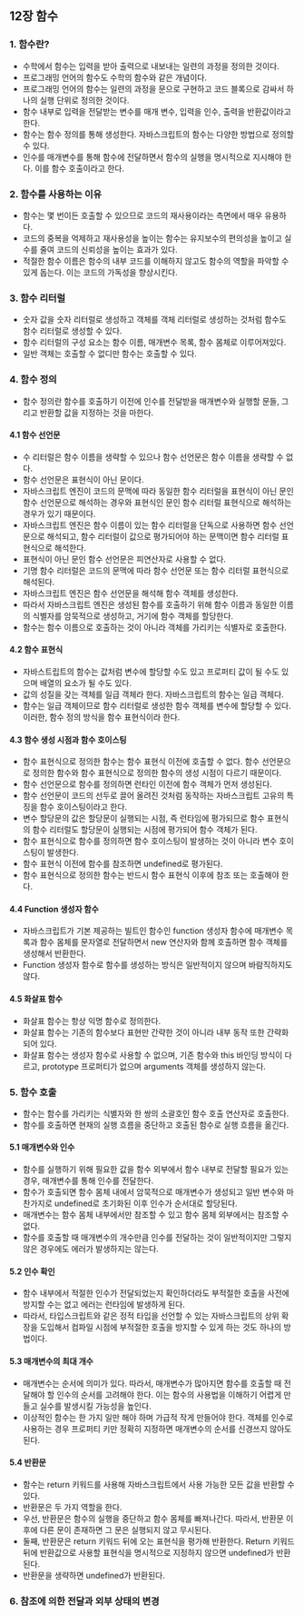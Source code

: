 ## 12장 함수
### 1. 함수란?
- 수학에서 함수는 입력을 받아 출력으로 내보내는 일련의 과정을 정의한 것이다.
- 프로그래밍 언어의 함수도 수학의 함수와 같은 개념이다.
- 프로그래밍 언어의 함수는 일련의 과정을 문으로 구현하고 코드 블록으로 감싸서 하나의 실행 단위로 정의한 것이다.
- 함수 내부로 입력을 전달받는 변수를 매개 변수, 입력을 인수, 출력을 반환값이라고 한다.
- 함수는 함수 정의를 통해 생성한다. 자바스크립트의 함수는 다양한 방법으로 정의할 수 있다.
- 인수를 매개변수를 통해 함수에 전달하면서 함수의 실행을 명시적으로 지시해야 한다. 이를 함수 호출이라고 한다.

### 2. 함수를 사용하는 이유
- 함수는 몇 번이든 호출할 수 있으므로 코드의 재사용이라는 측면에서 매우 유용하다.
- 코드의 중복을 억제하고 재사용성을 높이는 함수는 유지보수의 편의성을 높이고 실수를 줄여 코드의 신뢰성을 높이는 효과가 있다.
- 적절한 함수 이름은 함수의 내부 코드를 이해하지 않고도 함수의 역할을 파악할 수 있게 돕는다. 이는 코드의 가독성을 향상시킨다.

### 3. 함수 리터럴
- 숫자 값을 숫자 리터럴로 생성하고 객체를 객체 리터럴로 생성하는 것처럼 함수도 함수 리터럴로 생성할 수 있다.
- 함수 리터럴의 구성 요소는 함수 이름, 매개변수 목록, 함수 몸체로 이루어져있다.
- 일반 객체는 호출할 수 없디만 함수는 호출할 수 있다.

### 4. 함수 정의
- 함수 정의란 함수를 호출하기 이전에 인수를 전달받을 매개변수와 실행할 문들, 그리고 반환할 값을 지정하는 것을 마한다.

#### 4.1 함수 선언문
- 수 리터럴은 함수 이름을 생략할 수 있으나 함수 선언문은 함수 이름을 생략할 수 없다.
- 함수 선언문은 표현식이 아닌 문이다.
- 자바스크립트 엔진이 코드의 문맥에 따라 동일한 함수 리터럴을 표현식이 아닌 문인 함수 선언문으로 해석하는 경우와 표현식인 문인 함수 리터럴 표현식으로 해석하는 경우가 있기 때문이다.
- 자바스크립트 엔진은 함수 이름이 있는 함수 리터럴을 단독으로 사용하면 함수 선언문으로 해석되고, 함수 리터럴이 값으로 평가되어야 하는 문맥이면 함수 리터럴 표현식으로 해석한다.
- 표현식이 아닌 문인 함수 선언문은 피연산자로 사용할 수 없다.
- 기명 함수 리터럴은 코드의 문맥에 따라 함수 선언문 또는 함수 리터럴 표현식으로 해석된다.
- 자바스크립트 엔진은 함수 선언문을 해석해 함수 객체를 생성한다.
- 따라서 자바스크립트 엔진은 생성된 함수를 호출하기 위해 함수 이름과 동일한 이름의 식별자를 암묵적으로 생성하고, 거기에 함수 객체를 할당한다.
- 함수는 함수 이름으로 호출하는 것이 아니라 객체를 가리키는 식별자로 호출한다.

#### 4.2 함수 표현식
- 자바스트립트의 함수는 값처럼 변수에 할당할 수도 있고 프로퍼티 값이 될 수도 있으며 배열의 요소가 될 수도 있다.
- 값의 성질을 갖는 객체를 일급 객체라 한다. 자바스크립트의 함수는 일급 객체다.
- 함수는 일급 객체이므로 함수 리터럴로 생성한 함수 객체를 변수에 할당할 수 있다. 이러한, 함수 정의 방식을 함수 표현식이라 한다.

#### 4.3 함수 생성 시점과 함수 호이스팅
- 함수 표현식으로 정의한 함수는 함수 표현식 이전에 호출할 수 없다. 함수 선언문으로 정의한 함수와 함수 표현식으로 정의한 함수의 생성 시점이 다르기 때문이다.
- 함수 선언문으로 함수를 정의하면 런타인 이전에 함수 객체가 먼저 생성된다.
- 함수 선언문이 코드의 선두로 끌어 올려진 것처럼 동작하는 자바스크립트 고유의 특징을 함수 호이스팅이라고 한다.
- 변수 할당문의 값은 할당문이 실행되는 시점, 즉 런타임에 평가되므로 함수 표현식의 함수 리터럴도 할당문이 실행되는 시점에 평가되어 함수 객체가 된다.
- 함수 표현식으로 함수를 정의하면 함수 호이스팅이 발생하는 것이 아니라 변수 호이스팅이 발생한다.
- 함수 표현식 이전에 함수를 참조하면 undefined로 평가된다.
- 함수 표현식으로 정의한 함수는 반드시 함수 표현식 이후에 참조 또는 호출해야 한다.

#### 4.4 Function 생성자 함수
- 자바스크립트가 기본 제공하는 빌트인 함수인 function 생성자 함수에 매개변수 목록과 함수 몸체를 문자열로 전달하면서 new 연산자와 함께 호출하면 함수 객체를 생성해서 반환한다.
- Function 생성자 함수로 함수를 생성하는 방식은 일반적이지 않으며 바람직하지도 않다.

#### 4.5 화살표 함수
- 화살표 함수는 항상 익명 함수로 정의한다.
- 화살표 함수는 기존의 함수보다 표현만 간략한 것이 아니라 내부 동작 또한 간략화되어 있다.
- 화살표 함수는 생성자 함수로 사용할 수 없으며, 기존 함수와 this 바인딩 방식이 다르고, prototype 프로퍼티가 없으며 arguments 객체를 생성하지 않는다.

### 5. 함수 호출
- 함수는 함수를 가리키는 식별자와 한 쌍의 소괄호인 함수 호출 연산자로 호출한다.
- 함수를 호출하면 현재의 실행 흐름을 중단하고 호출된 함수로 실행 흐름을 옮긴다.

#### 5.1 매개변수와 인수
- 함수를 실행하기 위해 필요한 값을 함수 외부에서 함수 내부로 전달할 필요가 있는 경우, 매개변수를 통해 인수를 전달한다.
- 함수가 호출되면 함수 몸체 내에서 암묵적으로 매개변수가 생성되고 일반 변수와 마찬가지로 undefined로 초기화된 이후 인수가 순서대로 할당된다.
- 매개변수는 함수 몸체 내부에서만 참조할 수 있고 함수 몸체 외부에서는 참조할 수 없다.
- 함수를 호출할 때 매개변수의 개수만큼 인수를 전달하는 것이 일반적이지만 그렇지 않은 경우에도 에러가 발생하지는 않는다.

#### 5.2 인수 확인
- 함수 내부에서 적절한 인수가 전달되었는지 확인하더라도 부적절한 호출을 사전에 방지할 수는 없고 에러는 런타임에 발생하게 된다.
- 따라서, 타입스크립트와 같은 정적 타입을 선언할 수 있는 자바스크립트의 상위 확장을 도입해서 컴파일 시점에 부적절한 호출을 방지할 수 있게 하는 것도 하나의 방법이다.

#### 5.3 매개변수의 최대 개수
- 매개변수는 순서에 의미가 있다. 따라서, 매개변수가 많아지면 함수를 호출할 때 전달해야 할 인수의 순서를 고려해야 한다.
이는 함수의 사용법을 이해하기 어렵게 만들고 실수를 발생시킬 가능성을 높인다.
- 이상적인 함수는 한 가지 일만 해야 하며 가급적 작게 만들어야 한다.
객체를 인수로 사용하는 경우 프로퍼티 키만 정확히 지정하면 매개변수의 순서를 신경쓰지 않아도 된다.

#### 5.4 반환문
- 함수는 return 키워드를 사용해 자바스크립트에서 사용 가능한 모든 값을 반환할 수 있다.
- 반환문은 두 가지 역할을 한다.
- 우선, 반환문은 함수의 실행을 중단하고 함수 몸체를 빠져나간다. 따라서, 반환문 이후에 다른 문이 존재하면 그 문은 실행되지 않고 무시된다.
- 둘째, 반환문은 return 키워드 뒤에 오는 표현식을 평가해 반환한다. Return 키워드 뒤에 반환값으로 사용할 표현식을 명시적으로 지정하지 않으면 undefined가 반환된다.
- 반환문을 생략하면 undefined가 반환된다.

### 6. 참조에 의한 전달과 외부 상태의 변경
